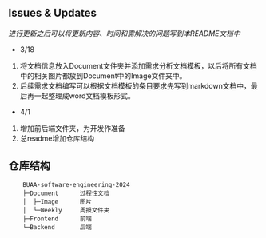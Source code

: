 ## Issues & Updates

*进行更新之后可以将更新内容、时间和需解决的问题写到本README文档中*

- 3/18

1. 将文档信息放入Document文件夹并添加需求分析文档模板，以后将所有文档中的相关图片都放到Document中的Image文件夹中。
2. 后续需求文档编写可以根据文档模板的条目要求先写到markdown文档中，最后再一起整理成word文档模板形式。

- 4/1

1. 增加前后端文件夹，为开发作准备
2. 总readme增加仓库结构

## 仓库结构

```
    BUAA-software-engineering-2024
    ├─Document      过程性文档
    │  ├─Image      图片
    │  └─Weekly     周报文件夹
    ├─Frontend      前端
    └─Backend       后端
```